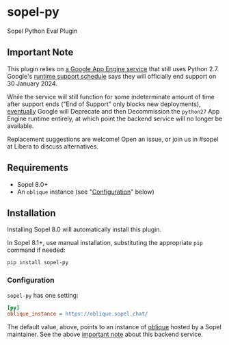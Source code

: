 # sopel-py

Sopel Python Eval Plugin

## Important Note

This plugin relies on [a Google App Engine
service](https://github.com/sopel-irc/oblique) that still uses Python 2.7.
Google's [runtime support
schedule](https://cloud.google.com/appengine/docs/standard/lifecycle/support-schedule#python)
says they will officially end support on 30 January 2024.

While the service will still function for some indeterminate amount of time
after support ends ("End of Support" only blocks new deployments),
[eventually](https://cloud.google.com/appengine/docs/standard/lifecycle/runtime-lifecycle)
Google will Deprecate and then Decommission the `python27` App Engine runtime
entirely, at which point the backend service will no longer be available.

Replacement suggestions are welcome! Open an issue, or join us in #sopel at
Libera to discuss alternatives.

## Requirements

- Sopel 8.0+
- An `oblique` instance (see "[Configuration](#configuration)" below)

## Installation

Installing Sopel 8.0 will automatically install this plugin.

In Sopel 8.1+, use manual installation, substituting the appropriate `pip`
command if needed:

```bash
pip install sopel-py
````

### Configuration

`sopel-py` has one setting:

```ini
[py]
oblique_instance = https://oblique.sopel.chat/
```

The default value, above, points to an instance of
[oblique](https://github.com/sopel-irc/oblique) hosted by a Sopel maintainer.
See the above [important note](#important-note) about this backend service.
